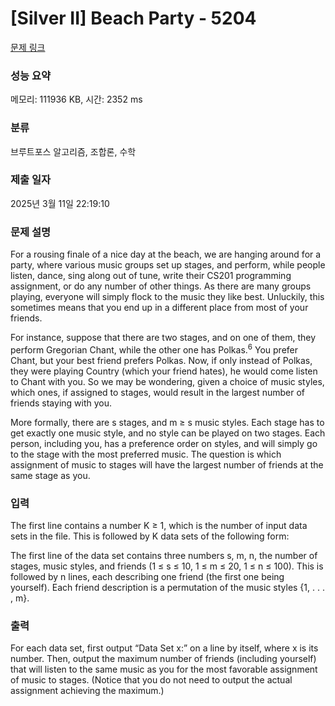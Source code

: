 # [Silver II] Beach Party - 5204 

[문제 링크](https://www.acmicpc.net/problem/5204) 

### 성능 요약

메모리: 111936 KB, 시간: 2352 ms

### 분류

브루트포스 알고리즘, 조합론, 수학

### 제출 일자

2025년 3월 11일 22:19:10

### 문제 설명

<p>For a rousing finale of a nice day at the beach, we are hanging around for a party, where various music groups set up stages, and perform, while people listen, dance, sing along out of tune, write their CS201 programming assignment, or do any number of other things. As there are many groups playing, everyone will simply flock to the music they like best. Unluckily, this sometimes means that you end up in a different place from most of your friends.</p>

<p>For instance, suppose that there are two stages, and on one of them, they perform Gregorian Chant, while the other one has Polkas.<sup>6</sup> You prefer Chant, but your best friend prefers Polkas. Now, if only instead of Polkas, they were playing Country (which your friend hates), he would come listen to Chant with you. So we may be wondering, given a choice of music styles, which ones, if assigned to stages, would result in the largest number of friends staying with you.</p>

<p>More formally, there are s stages, and m ≥ s music styles. Each stage has to get exactly one music style, and no style can be played on two stages. Each person, including you, has a preference order on styles, and will simply go to the stage with the most preferred music. The question is which assignment of music to stages will have the largest number of friends at the same stage as you.</p>

### 입력 

 <p>The first line contains a number K ≥ 1, which is the number of input data sets in the file. This is followed by K data sets of the following form:</p>

<p>The first line of the data set contains three numbers s, m, n, the number of stages, music styles, and friends (1 ≤ s ≤ 10, 1 ≤ m ≤ 20, 1 ≤ n ≤ 100). This is followed by n lines, each describing one friend (the first one being yourself). Each friend description is a permutation of the music styles {1, . . . , m}.</p>

### 출력 

 <p>For each data set, first output “Data Set x:” on a line by itself, where x is its number. Then, output the maximum number of friends (including yourself) that will listen to the same music as you for the most favorable assignment of music to stages. (Notice that you do not need to output the actual assignment achieving the maximum.)</p>

